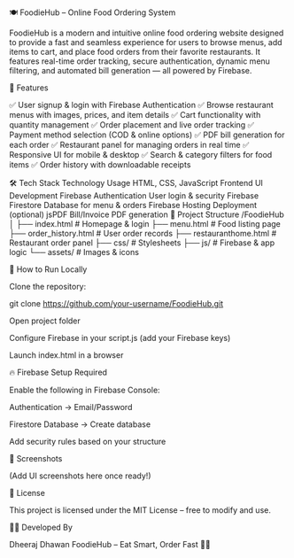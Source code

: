 🍽️ FoodieHub – Online Food Ordering System

FoodieHub is a modern and intuitive online food ordering website designed to provide a fast and seamless experience for users to browse menus, add items to cart, and place food orders from their favorite restaurants. It features real-time order tracking, secure authentication, dynamic menu filtering, and automated bill generation — all powered by Firebase.

🚀 Features

✅ User signup & login with Firebase Authentication
✅ Browse restaurant menus with images, prices, and item details
✅ Cart functionality with quantity management
✅ Order placement and live order tracking
✅ Payment method selection (COD & online options)
✅ PDF bill generation for each order
✅ Restaurant panel for managing orders in real time
✅ Responsive UI for mobile & desktop
✅ Search & category filters for food items
✅ Order history with downloadable receipts

🛠️ Tech Stack
Technology	Usage
HTML, CSS, JavaScript	Frontend UI Development
Firebase Authentication	User login & security
Firebase Firestore	Database for menu & orders
Firebase Hosting	Deployment (optional)
jsPDF	Bill/Invoice PDF generation
📌 Project Structure
/FoodieHub
│
├── index.html          # Homepage & login
├── menu.html           # Food listing page
├── order_history.html  # User order records
├── restauranthome.html # Restaurant order panel
├── css/                # Stylesheets
├── js/                 # Firebase & app logic
└── assets/             # Images & icons

🧩 How to Run Locally

Clone the repository:

git clone https://github.com/your-username/FoodieHub.git


Open project folder

Configure Firebase in your script.js (add your Firebase keys)

Launch index.html in a browser

🔥 Firebase Setup Required

Enable the following in Firebase Console:

Authentication → Email/Password

Firestore Database → Create database

Add security rules based on your structure

📸 Screenshots

(Add UI screenshots here once ready!)

📄 License

This project is licensed under the MIT License – free to modify and use.

👨‍💻 Developed By

Dheeraj Dhawan
FoodieHub – Eat Smart, Order Fast 🍕✨
